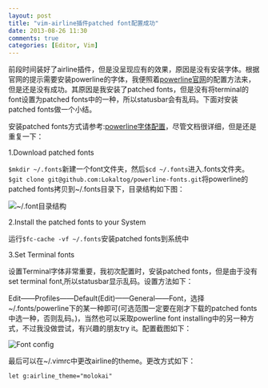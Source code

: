 ```yaml
---
layout: post
title: "vim-airline插件patched font配置成功"
date: 2013-08-26 11:30
comments: true
categories: [Editor, Vim]
---
```

前段时间装好了airline插件，但是没呈现应有的效果，原因是没有安装字体。根据官网的提示需要安装powerline的字体，我便照着[powerline官网](ttps://powerline.readthedocs.org/en/latest/installation/linux.html#font-installation)的配置方法来，但是还是没有成功。其原因是我安装了patched fonts，但是没有将terminal的font设置为patched fonts中的一种，所以statusbar会有乱码。下面对安装patched fonts做一个小结。

安装patched fonts方式请参考:[powerline字体配置](https://powerline.readthedocs.org/en/latest/installation/linux.html#font-installation)，尽管文档很详细，但是还是重复一下：

1.Download patched fonts

`$mkdir ~/.fonts`新建一个font文件夹，然后`$cd ~/.fonts`进入.fonts文件夹。`$git clone git@github.com:Lokaltog/powerline-fonts.git`将powerline的patched fonts拷贝到~/.fonts目录下，目录结构如下图：

![~/.font目录结构](http://pic.yupoo.com/xautjzd/D79oXi6w/medish.jpg)

2.Install the patched fonts to your System

运行`$fc-cache -vf ~/.fonts`安装patched fonts到系统中

3.Set Terminal fonts

设置Terminal字体非常重要，我初次配置时，安装patched fonts，但是由于没有set terminal font,所以statusbar显示乱码。设置方法如下：

Edit——Profiles——Default(Edit)——General——Font，选择~/.fonts/powerline下的某一种即可(可选范围一定要在刚才下载的patched fonts中选一种，否则乱码。)，当然也可以采取powerline font installing中的另一种方式，不过我没做尝试，有兴趣的朋友try it。配置截图如下：

![Font config](http://pic.yupoo.com/xautjzd/D79olvGa/medish.jpg)

最后可以在~/.vimrc中更改airline的theme。更改方式如下：

	let g:airline_theme="molokai"


